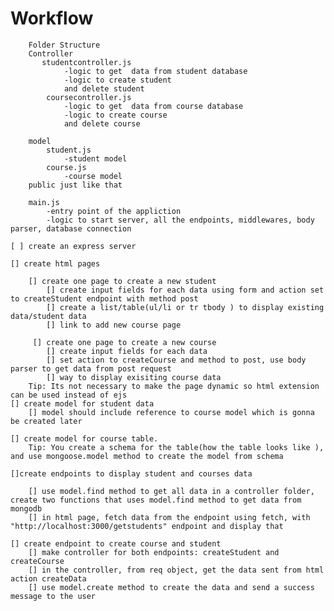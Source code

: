 # Workflow
```
    Folder Structure
    Controller
       studentcontroller.js
            -logic to get  data from student database
            -logic to create student
            and delete student
        coursecontroller.js
            -logic to get  data from course database
            -logic to create course
            and delete course

    model
        student.js
            -student model
        course.js
            -course model
    public just like that

    main.js
        -entry point of the appliction
        -logic to start server, all the endpoints, middlewares, body parser, database connection

```

            

    


    [ ] create an express server

    [] create html pages

        [] create one page to create a new student 
            [] create input fields for each data using form and action set to createStudent endpoint with method post
            [] create a list/table(ul/li or tr tbody ) to display existing data/student data
            [] link to add new course page

         [] create one page to create a new course
            [] create input fields for each data 
            [] set action to createCourse and method to post, use body parser to get data from post request
            [] way to display exisiting course data
        Tip: Its not necessary to make the page dynamic so html extension can be used instead of ejs
    [] create model for student data
        [] model should include reference to course model which is gonna be created later

    [] create model for course table.
        Tip: You create a schema for the table(how the table looks like ), and use mongoose.model method to create the model from schema

    []create endpoints to display student and courses data

        [] use model.find method to get all data in a controller folder, create two functions that uses model.find method to get data from mongodb
        [] in html page, fetch data from the endpoint using fetch, with "http://localhost:3000/getstudents" endpoint and display that

    [] create endpoint to create course and student
        [] make controller for both endpoints: createStudent and createCourse
        [] in the controller, from req object, get the data sent from html action createData
        [] use model.create method to create the data and send a success message to the user

